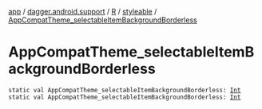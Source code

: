 [app](../../../index.md) / [dagger.android.support](../../index.md) / [R](../index.md) / [styleable](index.md) / [AppCompatTheme_selectableItemBackgroundBorderless](./-app-compat-theme_selectable-item-background-borderless.md)

# AppCompatTheme_selectableItemBackgroundBorderless

`static val AppCompatTheme_selectableItemBackgroundBorderless: `[`Int`](https://kotlinlang.org/api/latest/jvm/stdlib/kotlin/-int/index.html)
`static val AppCompatTheme_selectableItemBackgroundBorderless: `[`Int`](https://kotlinlang.org/api/latest/jvm/stdlib/kotlin/-int/index.html)